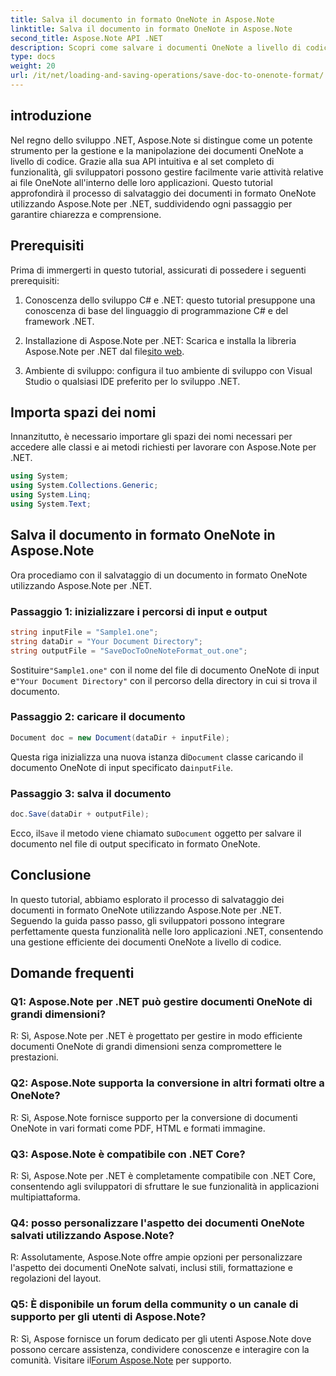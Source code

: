 ```yaml
---
title: Salva il documento in formato OneNote in Aspose.Note
linktitle: Salva il documento in formato OneNote in Aspose.Note
second_title: Aspose.Note API .NET
description: Scopri come salvare i documenti OneNote a livello di codice in .NET utilizzando Aspose.Note. Tutorial passo passo con esempi di codice inclusi.
type: docs
weight: 20
url: /it/net/loading-and-saving-operations/save-doc-to-onenote-format/
---
```

## introduzione

Nel regno dello sviluppo .NET, Aspose.Note si distingue come un potente strumento per la gestione e la manipolazione dei documenti OneNote a livello di codice. Grazie alla sua API intuitiva e al set completo di funzionalità, gli sviluppatori possono gestire facilmente varie attività relative ai file OneNote all'interno delle loro applicazioni. Questo tutorial approfondirà il processo di salvataggio dei documenti in formato OneNote utilizzando Aspose.Note per .NET, suddividendo ogni passaggio per garantire chiarezza e comprensione.

## Prerequisiti

Prima di immergerti in questo tutorial, assicurati di possedere i seguenti prerequisiti:

1. Conoscenza dello sviluppo C# e .NET: questo tutorial presuppone una conoscenza di base del linguaggio di programmazione C# e del framework .NET.

2. Installazione di Aspose.Note per .NET: Scarica e installa la libreria Aspose.Note per .NET dal file[sito web](https://releases.aspose.com/note/net/).

3. Ambiente di sviluppo: configura il tuo ambiente di sviluppo con Visual Studio o qualsiasi IDE preferito per lo sviluppo .NET.

## Importa spazi dei nomi

Innanzitutto, è necessario importare gli spazi dei nomi necessari per accedere alle classi e ai metodi richiesti per lavorare con Aspose.Note per .NET.

```csharp
using System;
using System.Collections.Generic;
using System.Linq;
using System.Text;
```

## Salva il documento in formato OneNote in Aspose.Note

Ora procediamo con il salvataggio di un documento in formato OneNote utilizzando Aspose.Note per .NET.

### Passaggio 1: inizializzare i percorsi di input e output

```csharp
string inputFile = "Sample1.one";
string dataDir = "Your Document Directory";
string outputFile = "SaveDocToOneNoteFormat_out.one";
```

 Sostituire`"Sample1.one"` con il nome del file di documento OneNote di input e`"Your Document Directory"` con il percorso della directory in cui si trova il documento.

### Passaggio 2: caricare il documento

```csharp
Document doc = new Document(dataDir + inputFile);
```

 Questa riga inizializza una nuova istanza di`Document` classe caricando il documento OneNote di input specificato da`inputFile`.

### Passaggio 3: salva il documento

```csharp
doc.Save(dataDir + outputFile);
```

 Ecco, il`Save` il metodo viene chiamato su`Document` oggetto per salvare il documento nel file di output specificato in formato OneNote.

## Conclusione

In questo tutorial, abbiamo esplorato il processo di salvataggio dei documenti in formato OneNote utilizzando Aspose.Note per .NET. Seguendo la guida passo passo, gli sviluppatori possono integrare perfettamente questa funzionalità nelle loro applicazioni .NET, consentendo una gestione efficiente dei documenti OneNote a livello di codice.

## Domande frequenti

### Q1: Aspose.Note per .NET può gestire documenti OneNote di grandi dimensioni?

R: Sì, Aspose.Note per .NET è progettato per gestire in modo efficiente documenti OneNote di grandi dimensioni senza compromettere le prestazioni.

### Q2: Aspose.Note supporta la conversione in altri formati oltre a OneNote?

R: Sì, Aspose.Note fornisce supporto per la conversione di documenti OneNote in vari formati come PDF, HTML e formati immagine.

### Q3: Aspose.Note è compatibile con .NET Core?

R: Sì, Aspose.Note per .NET è completamente compatibile con .NET Core, consentendo agli sviluppatori di sfruttare le sue funzionalità in applicazioni multipiattaforma.

### Q4: posso personalizzare l'aspetto dei documenti OneNote salvati utilizzando Aspose.Note?

R: Assolutamente, Aspose.Note offre ampie opzioni per personalizzare l'aspetto dei documenti OneNote salvati, inclusi stili, formattazione e regolazioni del layout.

### Q5: È disponibile un forum della community o un canale di supporto per gli utenti di Aspose.Note?

 R: Sì, Aspose fornisce un forum dedicato per gli utenti Aspose.Note dove possono cercare assistenza, condividere conoscenze e interagire con la comunità. Visitare il[Forum Aspose.Note](https://forum.aspose.com/c/note/28) per supporto.